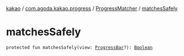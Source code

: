 [kakao](../../index.md) / [com.agoda.kakao.progress](../index.md) / [ProgressMatcher](index.md) / [matchesSafely](./matches-safely.md)

# matchesSafely

`protected fun matchesSafely(view: `[`ProgressBar`](https://developer.android.com/reference/android/widget/ProgressBar.html)`?): `[`Boolean`](https://kotlinlang.org/api/latest/jvm/stdlib/kotlin/-boolean/index.html)